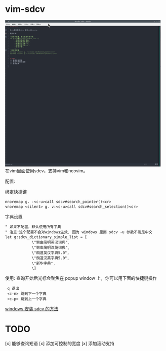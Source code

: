 # vim-sdcv
![sdcv](./sdcv_vim.gif)
在vim里面使用sdcv，支持vim和neovim。

配置:


绑定快捷键
```vimscript
nnoremap g. :<c-u>call sdcv#search_pointer()<cr>
vnoremap <silent> g. v:<c-u>call sdcv#search_selection()<cr>
```

字典设置
```
" 如果不配置，默认使用所有字典
" 注意:这个配置不会对windows生效, 因为 windows 里面 sdcv -u 参数不能是中文
let g:sdcv_dictionary_simple_list = [
			\"懒虫简明英汉词典",
			\"懒虫简明汉英词典",
			\"朗道英汉字典5.0",
			\"朗道汉英字典5.0",
			\"新华字典",
			\]
```

使用:
查询开始后光标会聚焦在 popup window 上，你可以用下面的快捷键操作

```
 q 退出
 <c-n> 跳到下一个字典
 <c-p> 跳到上一个字典
```


[windows 安装 sdcv 的方法](./compile-sdcv-in-msys2.md)
# TODO
[x] 能够查询短语
[x] 添加可控制的宽度
[x] 添加滚动支持



